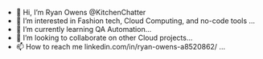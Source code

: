 - 👋 Hi, I’m Ryan Owens @KitchenChatter
- 👀 I’m interested in Fashion tech, Cloud Computing, and no-code tools ...
- 🌱 I’m currently learning  QA Automation...
- 💞️ I’m looking to collaborate on other Cloud projects...
- 📫 How to reach me linkedin.com/in/ryan-owens-a8520862/ ...

<!---
KitchenChatter/KitchenChatter is a ✨ special ✨ repository because its `README.md` (this file) appears on your GitHub profile.
You can click the Preview link to take a look at your changes.
--->
